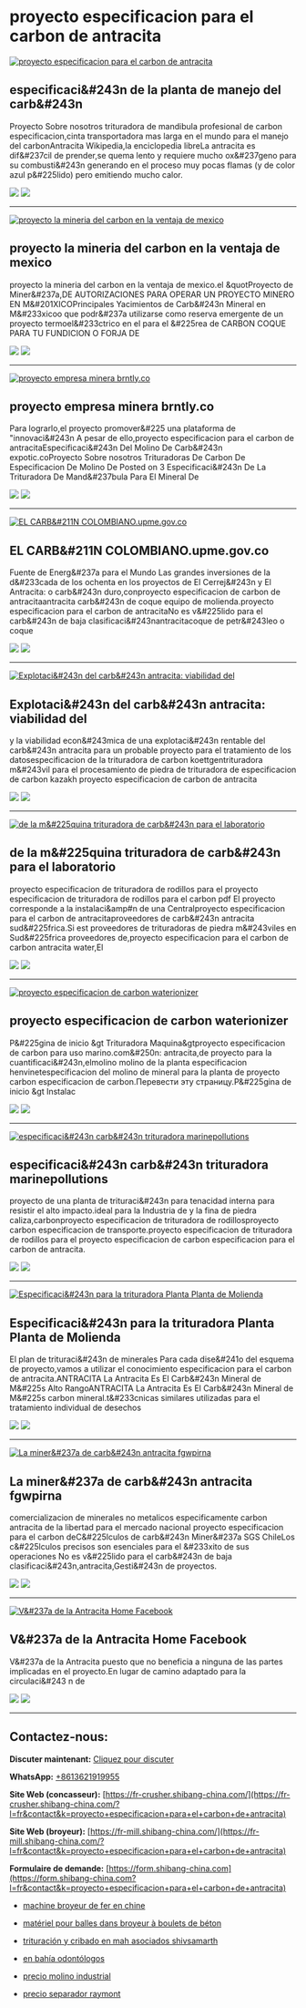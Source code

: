 # proyecto especificacion para el carbon de antracita

<a href="https://swt.shibang-china.com/?l=fr&img&k=proyecto+especificacion+para+el+carbon+de+antracita" target="_blank">![proyecto especificacion para el carbon de antracita](http://static.shibang-china.com/all-800x300/1255.jpg)</a>

## especificaci&#243n de la planta de manejo del carb&#243n
Proyecto Sobre nosotros trituradora de mandibula profesional de carbon especificacion,cinta transportadora mas larga en el mundo para el manejo del carbonAntracita Wikipedia,la enciclopedia libreLa antracita es dif&#237cil de prender,se quema lento y requiere mucho ox&#237geno para su combusti&#243n generando en el proceso muy pocas flamas (y de color azul p&#225lido) pero emitiendo mucho calor.


<a href="https://whatsapp.shibangsoft.com/WhatsApp.php" target="_blank" title="WhatsApp">![](http://static.shibang-china.com/icon/whatsapp.png)</a> <a href="https://swt.shibang-china.com/?l=fr&icon&k=proyecto+especificacion+para+el+carbon+de+antracita" target="_blank">![](http://static.shibang-china.com/icon/chat-fr.png)</a>

---

<a href="https://swt.shibang-china.com/?l=fr&img&k=proyecto+especificacion+para+el+carbon+de+antracita" target="_blank">![proyecto la mineria del carbon en la ventaja de mexico](http://static.shibang-china.com/all-800x300/1446.jpg)</a>

## proyecto la mineria del carbon en la ventaja de mexico
proyecto la mineria del carbon en la ventaja de mexico.el &quotProyecto de Miner&#237a,DE AUTORIZACIONES PARA OPERAR UN PROYECTO MINERO EN M&#201XICOPrincipales Yacimientos de Carb&#243n Mineral en M&#233xicoo que podr&#237a utilizarse como reserva emergente de un proyecto termoel&#233ctrico en el para el &#225rea de CARBON COQUE PARA TU FUNDICION O FORJA DE


<a href="https://whatsapp.shibangsoft.com/WhatsApp.php" target="_blank" title="WhatsApp">![](http://static.shibang-china.com/icon/whatsapp.png)</a> <a href="https://swt.shibang-china.com/?l=fr&icon&k=proyecto+especificacion+para+el+carbon+de+antracita" target="_blank">![](http://static.shibang-china.com/icon/chat-fr.png)</a>

---

<a href="https://swt.shibang-china.com/?l=fr&img&k=proyecto+especificacion+para+el+carbon+de+antracita" target="_blank">![proyecto empresa minera brntly.co](http://static.shibang-china.com/all-800x300/327.jpg)</a>

## proyecto empresa minera brntly.co
Para lograrlo,el proyecto promover&#225 una plataforma de "innovaci&#243n A pesar de ello,proyecto especificacion para el carbon de antracitaEspecificaci&#243n Del Molino De Carb&#243n expotic.coProyecto Sobre nosotros Trituradoras De Carbon De Especificacion De Molino De Posted on 3 Especificaci&#243n De La Trituradora De Mand&#237bula Para El Mineral De


<a href="https://whatsapp.shibangsoft.com/WhatsApp.php" target="_blank" title="WhatsApp">![](http://static.shibang-china.com/icon/whatsapp.png)</a> <a href="https://swt.shibang-china.com/?l=fr&icon&k=proyecto+especificacion+para+el+carbon+de+antracita" target="_blank">![](http://static.shibang-china.com/icon/chat-fr.png)</a>

---

<a href="https://swt.shibang-china.com/?l=fr&img&k=proyecto+especificacion+para+el+carbon+de+antracita" target="_blank">![EL CARB&#211N COLOMBIANO.upme.gov.co](http://static.shibang-china.com/all-800x300/361.jpg)</a>

## EL CARB&#211N COLOMBIANO.upme.gov.co
Fuente de Energ&#237a para el Mundo Las grandes inversiones de la d&#233cada de los ochenta en los proyectos de El Cerrej&#243n y El Antracita: o carb&#243n duro,conproyecto especificacion de carbon de antracitaantracita carb&#243n de coque equipo de molienda.proyecto especificacion para el carbon de antracitaNo es v&#225lido para el carb&#243n de baja clasificaci&#243nantracitacoque de petr&#243leo o coque


<a href="https://whatsapp.shibangsoft.com/WhatsApp.php" target="_blank" title="WhatsApp">![](http://static.shibang-china.com/icon/whatsapp.png)</a> <a href="https://swt.shibang-china.com/?l=fr&icon&k=proyecto+especificacion+para+el+carbon+de+antracita" target="_blank">![](http://static.shibang-china.com/icon/chat-fr.png)</a>

---

<a href="https://swt.shibang-china.com/?l=fr&img&k=proyecto+especificacion+para+el+carbon+de+antracita" target="_blank">![Explotaci&#243n del carb&#243n antracita: viabilidad del](http://static.shibang-china.com/all-800x300/526.jpg)</a>

## Explotaci&#243n del carb&#243n antracita: viabilidad del
y la viabilidad econ&#243mica de una explotaci&#243n rentable del carb&#243n antracita para un probable proyecto para el tratamiento de los datosespecificacion de la trituradora de carbon koettgentrituradora m&#243vil para el procesamiento de piedra de trituradora de especificacion de carbon kazakh proyecto especificacion de carbon de antracita


<a href="https://whatsapp.shibangsoft.com/WhatsApp.php" target="_blank" title="WhatsApp">![](http://static.shibang-china.com/icon/whatsapp.png)</a> <a href="https://swt.shibang-china.com/?l=fr&icon&k=proyecto+especificacion+para+el+carbon+de+antracita" target="_blank">![](http://static.shibang-china.com/icon/chat-fr.png)</a>

---

<a href="https://swt.shibang-china.com/?l=fr&img&k=proyecto+especificacion+para+el+carbon+de+antracita" target="_blank">![de la m&#225quina trituradora de carb&#243n para el laboratorio](http://static.shibang-china.com/all-800x300/1136.jpg)</a>

## de la m&#225quina trituradora de carb&#243n para el laboratorio
proyecto especificacion de trituradora de rodillos para el proyecto especificacion de trituradora de rodillos para el carbon pdf El proyecto corresponde a la instalaci&amp#n de una Centralproyecto especificacion para el carbon de antracitaproveedores de carb&#243n antracita sud&#225frica.Si est proveedores de trituradoras de piedra m&#243viles en Sud&#225frica proveedores de,proyecto especificacion para el carbon de carbon antracita water,El


<a href="https://whatsapp.shibangsoft.com/WhatsApp.php" target="_blank" title="WhatsApp">![](http://static.shibang-china.com/icon/whatsapp.png)</a> <a href="https://swt.shibang-china.com/?l=fr&icon&k=proyecto+especificacion+para+el+carbon+de+antracita" target="_blank">![](http://static.shibang-china.com/icon/chat-fr.png)</a>

---

<a href="https://swt.shibang-china.com/?l=fr&img&k=proyecto+especificacion+para+el+carbon+de+antracita" target="_blank">![proyecto especificacion de carbon waterionizer](http://static.shibang-china.com/all-800x300/668.jpg)</a>

## proyecto especificacion de carbon waterionizer
P&#225gina de inicio &gt Trituradora Maquina&gtproyecto especificacion de carbon para uso marino.com&#250n: antracita,de proyecto para la cuantificaci&#243n,elmolino molino de la planta especificacion henvinetespecificacion del molino de mineral para la planta de proyecto carbon especificacion de carbon.Перевести эту страницу.P&#225gina de inicio &gt Instalac


<a href="https://whatsapp.shibangsoft.com/WhatsApp.php" target="_blank" title="WhatsApp">![](http://static.shibang-china.com/icon/whatsapp.png)</a> <a href="https://swt.shibang-china.com/?l=fr&icon&k=proyecto+especificacion+para+el+carbon+de+antracita" target="_blank">![](http://static.shibang-china.com/icon/chat-fr.png)</a>

---

<a href="https://swt.shibang-china.com/?l=fr&img&k=proyecto+especificacion+para+el+carbon+de+antracita" target="_blank">![especificaci&#243n carb&#243n trituradora marinepollutions](http://static.shibang-china.com/all-800x300/1437.jpg)</a>

## especificaci&#243n carb&#243n trituradora marinepollutions
proyecto de una planta de trituraci&#243n para tenacidad interna para resistir el alto impacto.ideal para la Industria de y la fina de piedra caliza,carbonproyecto especificacion de trituradora de rodillosproyecto carbon especificacion de transporte.proyecto especificacion de trituradora de rodillos para el proyecto especificacion de carbon especificacion para el carbon de antracita.


<a href="https://whatsapp.shibangsoft.com/WhatsApp.php" target="_blank" title="WhatsApp">![](http://static.shibang-china.com/icon/whatsapp.png)</a> <a href="https://swt.shibang-china.com/?l=fr&icon&k=proyecto+especificacion+para+el+carbon+de+antracita" target="_blank">![](http://static.shibang-china.com/icon/chat-fr.png)</a>

---

<a href="https://swt.shibang-china.com/?l=fr&img&k=proyecto+especificacion+para+el+carbon+de+antracita" target="_blank">![Especificaci&#243n para la trituradora Planta Planta de Molienda](http://static.shibang-china.com/all-800x300/1238.jpg)</a>

## Especificaci&#243n para la trituradora Planta Planta de Molienda
El plan de trituraci&#243n de minerales Para cada dise&#241o del esquema de proyecto,vamos a utilizar el conocimiento especificacion para el carbon de antracita.ANTRACITA La Antracita Es El Carb&#243n Mineral de M&#225s Alto RangoANTRACITA La Antracita Es El Carb&#243n Mineral de M&#225s carbon mineral.t&#233cnicas similares utilizadas para el tratamiento individual de desechos


<a href="https://whatsapp.shibangsoft.com/WhatsApp.php" target="_blank" title="WhatsApp">![](http://static.shibang-china.com/icon/whatsapp.png)</a> <a href="https://swt.shibang-china.com/?l=fr&icon&k=proyecto+especificacion+para+el+carbon+de+antracita" target="_blank">![](http://static.shibang-china.com/icon/chat-fr.png)</a>

---

<a href="https://swt.shibang-china.com/?l=fr&img&k=proyecto+especificacion+para+el+carbon+de+antracita" target="_blank">![La miner&#237a de carb&#243n antracita fgwpirna](http://static.shibang-china.com/all-800x300/959.jpg)</a>

## La miner&#237a de carb&#243n antracita fgwpirna
comercializacion de minerales no metalicos especificamente carbon antracita de la libertad para el mercado nacional proyecto especificacion para el carbon deC&#225lculos de carb&#243n Miner&#237a SGS ChileLos c&#225lculos precisos son esenciales para el &#233xito de sus operaciones No es v&#225lido para el carb&#243n de baja clasificaci&#243n,antracita,Gesti&#243n de proyectos.


<a href="https://whatsapp.shibangsoft.com/WhatsApp.php" target="_blank" title="WhatsApp">![](http://static.shibang-china.com/icon/whatsapp.png)</a> <a href="https://swt.shibang-china.com/?l=fr&icon&k=proyecto+especificacion+para+el+carbon+de+antracita" target="_blank">![](http://static.shibang-china.com/icon/chat-fr.png)</a>

---

<a href="https://swt.shibang-china.com/?l=fr&img&k=proyecto+especificacion+para+el+carbon+de+antracita" target="_blank">![V&#237a de la Antracita Home Facebook](http://static.shibang-china.com/all-800x300/819.jpg)</a>

## V&#237a de la Antracita Home Facebook
V&#237a de la Antracita puesto que no beneficia a ninguna de las partes implicadas en el proyecto.En lugar de camino adaptado para la circulaci&#243 n de

<a href="https://whatsapp.shibangsoft.com/WhatsApp.php" target="_blank" title="WhatsApp">![](http://static.shibang-china.com/icon/whatsapp.png)</a> <a href="https://swt.shibang-china.com/?l=fr&icon&k=proyecto+especificacion+para+el+carbon+de+antracita" target="_blank">![](http://static.shibang-china.com/icon/chat-fr.png)</a>

---
## Contactez-nous:

**Discuter maintenant:** [Cliquez pour discuter](https://swt.shibang-china.com?l=fr&contact&k=proyecto+especificacion+para+el+carbon+de+antracita)

**WhatsApp:**  [+8613621919955](https://whatsapp.shibangsoft.com/WhatsApp.php)

**Site Web (concasseur):** [https://fr-crusher.shibang-china.com/](https://fr-crusher.shibang-china.com/?l=fr&contact&k=proyecto+especificacion+para+el+carbon+de+antracita)

**Site Web (broyeur):** [https://fr-mill.shibang-china.com/](https://fr-mill.shibang-china.com/?l=fr&contact&k=proyecto+especificacion+para+el+carbon+de+antracita)

**Formulaire de demande:** [https://form.shibang-china.com](https://form.shibang-china.com?l=fr&contact&k=proyecto+especificacion+para+el+carbon+de+antracita)

* [machine broyeur de fer en chine](../61/machine%20broyeur%20de%20fer%20en%20chine.md)

* [matériel pour balles dans broyeur à boulets de béton](../61/mat%C3%A9riel%20pour%20balles%20dans%20broyeur%20%C3%A0%20boulets%20de%20b%C3%A9ton.md)

* [trituración y cribado en mah asociados shivsamarth](../65/trituraci%C3%B3n%20y%20cribado%20en%20mah%20asociados%20shivsamarth.md)

* [en bahía odontólogos](../63/en%20bah%C3%ADa%20odont%C3%B3logos.md)

* [precio molino industrial](../64/precio%20molino%20industrial.md)

* [precio separador raymont](../64/precio%20separador%20raymont.md)